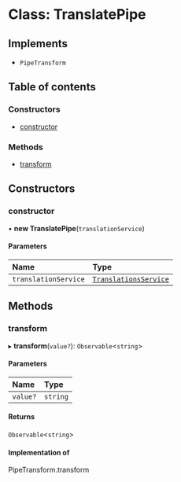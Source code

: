 # Class: TranslatePipe

## Implements

- `PipeTransform`

## Table of contents

### Constructors

- [constructor](TranslatePipe.md#constructor)

### Methods

- [transform](TranslatePipe.md#transform)

## Constructors

### constructor

• **new TranslatePipe**(`translationService`)

#### Parameters

| Name | Type |
| :------ | :------ |
| `translationService` | [`TranslationsService`](TranslationsService.md) |

## Methods

### transform

▸ **transform**(`value?`): `Observable`<`string`\>

#### Parameters

| Name | Type |
| :------ | :------ |
| `value?` | `string` |

#### Returns

`Observable`<`string`\>

#### Implementation of

PipeTransform.transform
